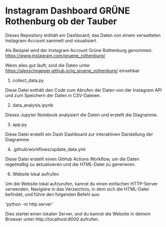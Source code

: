 # Instagram Dashboard GRÜNE Rothenburg ob der Tauber

Dieses Repository enthält ein Dashboard, das Daten von einem verwalteten Instagram-Account sammelt und visualisiert.

Als Beispiel wird der Instagram Account Grüne Rothenburg genommen:
https://www.instagram.com/gruene_rothenburg/ 

Wenn alles gut läuft, sind die Daten unter https://alexschnapper.github.io/ig_gruene_rothenburg/ einsehbar


1. collect_data.py

Diese Datei enthält den Code zum Abrufen der Daten von der Instagram API und zum Speichern der Daten in CSV-Dateien.


2. data_analysis.ipynb

Dieses Jupyter Notebook analysiert die Daten und erstellt die Diagramme.

3. app.py

Diese Datei erstellt ein Dash Dashboard zur interaktiven Darstellung der Diagramme.

4. .github/workflows/update_data.yml

Diese Datei erstellt einen GitHub Actions Workflow, um die Daten regelmäßig zu aktualisieren und die HTML-Datei zu generieren.

6. Website lokal aufrufen

Um die Website lokal aufzurufen, kannst du einen einfachen HTTP-Server verwenden. Navigiere in das Verzeichnis, in dem sich die HTML-Datei befindet, und führe den folgenden Befehl aus:

'python -m http.server'

Dies startet einen lokalen Server, und du kannst die Website in deinem Browser unter http://localhost:8000 aufrufen.